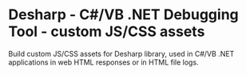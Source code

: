 # Desharp - C#/VB .NET Debugging Tool - custom JS/CSS assets

Build custom JS/CSS assets for Desharp library, used in C#/VB .NET applications in web HTML responses or in HTML file logs.
